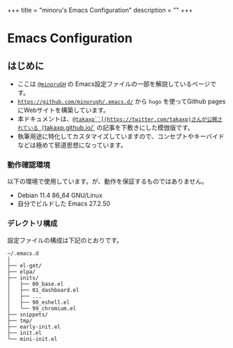 +++
title = "minoru's Emacs Configuration"
description = ""
+++
# Emacs Configuration

## はじめに
  
* ここは [`@minoruGH`](https://twitter.com/minorugh)  の Emacs設定ファイルの一部を解説しているページです。
* [`https://github.com/minorugh/.emacs.d/`](https://github.com/minorugh/.emacs.d/) から
`hugo` を使ってGithub pages にWebサイトを構築しています。
* 本ドキュメントは、[`@takaxp``](https://twitter.com/takaxp)さんが公開されている [`takaxp.github.io/`](https://takaxp.github.io/init.html) の記事を下敷きにした模倣版です。
* 執筆用途に特化してカスタマイズしていますので、コンセプトやキーバイドなどは極めて邪道思想になっています。

### 動作確認環境
以下の環境で使用しています。が、動作を保証するものではありません。

* Debian 11.4  86_64 GNU/Linux
* 自分でビルドした Emacs 27.2.50

### デレクトリ構成
設定ファイルの構成は下記のとおりです。

```shellsession
~/.emacs.d
│
├── el-get/
├── elpa/
├── inits/
│   ├── 00_base.el
│   ├── 01_dashboard.el
│   ├── ...
│   ├── 90_eshell.el
│   └── 99_chromium.el
├── snippets/
├── tmp/
├── early-init.el
├── init.el
└── mini-init.el

```
